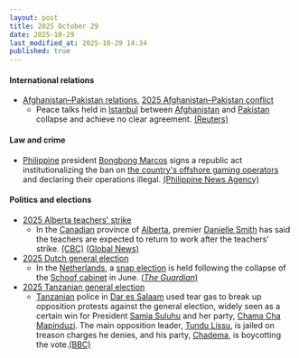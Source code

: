 ```yaml
---
layout: post
title: 2025 October 29
date: 2025-10-29
last_modified_at: 2025-10-29 14:34
published: true
---
```



#### International relations

* [Afghanistan–Pakistan relations](https://en.wikipedia.org/wiki/Afghanistan%E2%80%93Pakistan_relations "Afghanistan–Pakistan relations"), [2025 Afghanistan–Pakistan conflict](https://en.wikipedia.org/wiki/2025_Afghanistan%E2%80%93Pakistan_conflict "2025 Afghanistan–Pakistan conflict")
  * Peace talks held in [Istanbul](https://en.wikipedia.org/wiki/Istanbul "Istanbul") between [Afghanistan](https://en.wikipedia.org/wiki/Afghanistan "Afghanistan") and [Pakistan](https://en.wikipedia.org/wiki/Pakistan "Pakistan") collapse and achieve no clear agreement. [(Reuters)](https://www.reuters.com/world/asia-pacific/afghanistan-pakistan-peace-talks-failed-pakistan-minister-says-2025-10-28/)

#### Law and crime

* [Philippine](https://en.wikipedia.org/wiki/Philippines "Philippines") president [Bongbong Marcos](https://en.wikipedia.org/wiki/Bongbong_Marcos "Bongbong Marcos") signs a republic act institutionalizing the ban on [the country's offshore gaming operators](https://en.wikipedia.org/wiki/Philippine_offshore_gaming_operator "Philippine offshore gaming operator") and declaring their operations illegal. [(Philippine News Agency)](https://www.pna.gov.ph/articles/1262062)

#### Politics and elections

* [2025 Alberta teachers' strike](https://en.wikipedia.org/wiki/2025_Alberta_teachers%27_strike "2025 Alberta teachers' strike")
  * In the [Canadian](https://en.wikipedia.org/wiki/Canada "Canada") province of [Alberta](https://en.wikipedia.org/wiki/Alberta "Alberta"), premier [Danielle Smith](https://en.wikipedia.org/wiki/Danielle_Smith "Danielle Smith") has said the teachers are expected to return to work after the teachers' strike. [(CBC)](https://www.cbc.ca/news/canada/edmonton/alberta-teachers-back-to-work-bill-9.6955558) [(Global News)](https://globalnews.ca/news/11497842/alberta-passes-bill-end-teacher-strike/)
* [2025 Dutch general election](https://en.wikipedia.org/wiki/2025_Dutch_general_election "2025 Dutch general election")
  * In the [Netherlands](https://en.wikipedia.org/wiki/Netherlands "Netherlands"), a [snap election](https://en.wikipedia.org/wiki/2025_Dutch_general_election "2025 Dutch general election") is held following the collapse of the [Schoof cabinet](https://en.wikipedia.org/wiki/Schoof_cabinet "Schoof cabinet") in June. [(*The Guardian*)](https://www.theguardian.com/world/2025/oct/28/netherlands-polls-geert-wilders-faces-political-isolation)
* [2025 Tanzanian general election](https://en.wikipedia.org/wiki/2025_Tanzanian_general_election "2025 Tanzanian general election")
  * [Tanzanian](https://en.wikipedia.org/wiki/Tanzanian "Tanzanian") police in [Dar es Salaam](https://en.wikipedia.org/wiki/Dar_es_Salaam "Dar es Salaam") used tear gas to break up opposition protests against the general election, widely seen as a certain win for President [Samia Suluhu](https://en.wikipedia.org/wiki/Samia_Suluhu "Samia Suluhu") and her party, [Chama Cha Mapinduzi](https://en.wikipedia.org/wiki/Chama_Cha_Mapinduzi "Chama Cha Mapinduzi"). The main opposition leader, [Tundu Lissu](https://en.wikipedia.org/wiki/Tundu_Lissu "Tundu Lissu"), is jailed on treason charges he denies, and his party, [Chadema](https://en.wikipedia.org/wiki/Chadema "Chadema"), is boycotting the vote.[(BBC)](https://www.bbc.com/news/articles/cwy7124p544o)
